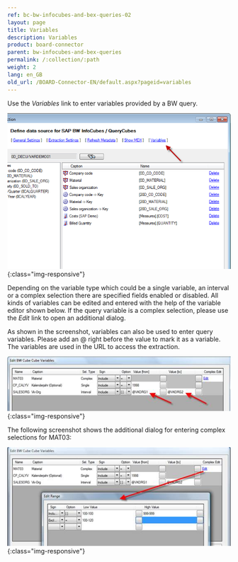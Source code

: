 ```yaml
---
ref: bc-bw-infocubes-and-bex-queries-02
layout: page
title: Variables
description: Variables
product: board-connector
parent: bw-infocubes-and-bex-queries
permalink: /:collection/:path
weight: 2
lang: en_GB
old_url: /BOARD-Connector-EN/default.aspx?pageid=variables
---
```


Use the *Variables* link to enter variables provided by a BW query. 

![BWCube-Variables-01](/img/content/BWCube-Variables-01.png){:class="img-responsive"}

Depending on the variable type which could be a single variable, an interval or a complex selection there are specified fields enabled or disabled. All kinds of variables can be edited and entered with the help of the variable editor shown below. If the query variable is a complex selection, please use the *Edit* link to open an additional dialog.

As shown in the screenshot, variables can also be used to enter query variables. Please add an @ right before the value to mark it as a variable. The variables are used in the URL to access the extraction.

![BWCube-Variables-02](/img/content/BWCube-Variables-02.png){:class="img-responsive"}

The following screenshot shows the additional dialog for entering complex selections for MAT03:

![BWCube-Variables-03](/img/content/BWCube-Variables-03.png){:class="img-responsive"}